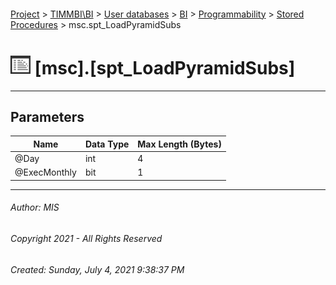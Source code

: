 #### 

[Project](../../../../../index.md) > [TIMMBI\\BI](../../../../index.md) > [User databases](../../../index.md) > [BI](../../index.md) > [Programmability](../index.md) > [Stored Procedures](Stored_Procedures.md) > msc.spt_LoadPyramidSubs

# ![Stored Procedures](../../../../../Images/StoredProcedure32.png) [msc].[spt_LoadPyramidSubs]

---

## <a name="#parameters"></a>Parameters

| Name | Data Type | Max Length (Bytes) |
|---|---|---|
| @Day | int | 4 |
| @ExecMonthly | bit | 1 |


---

###### Author:  MIS

###### Copyright 2021 - All Rights Reserved

###### Created: Sunday, July 4, 2021 9:38:37 PM

